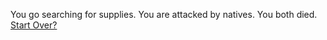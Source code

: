 You go searching for supplies. You are attacked by natives. You both died.  
[Start Over?](../README.md)